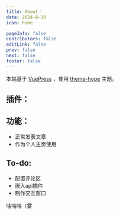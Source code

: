```yaml
---
title: About：
date: 2024-8-30
icon: home

pageInfo: false
contributors: false
editLink: false
prev: false
next: false
footer: false
---
```


本站基于 [VuePress](https://vuejs.press/zh/) ，使用 [theme-hope](https://theme-hope.vuejs.press/zh/guide/intro/intro.html) 主题。

## 插件：

## 功能：

- 正常发表文章
- 作为个人主页使用

## To-do:

- 配置评论区
- 嵌入api插件
- 制作交互窗口

咕咕咕（雾